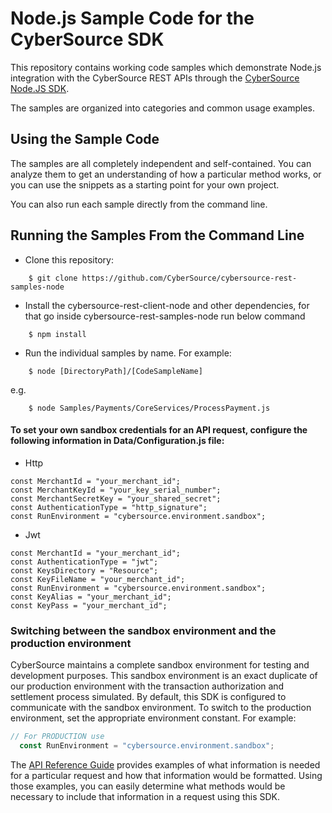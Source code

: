# Node.js Sample Code for the CyberSource SDK

This repository contains working code samples which demonstrate Node.js integration with the CyberSource REST APIs through the [CyberSource Node.JS SDK](https://github.com/CyberSource/cybersource-rest-client-node).

The samples are organized into categories and common usage examples.


## Using the Sample Code

The samples are all completely independent and self-contained. You can analyze them to get an understanding of how a particular method works, or you can use the snippets as a starting point for your own project.

You can also run each sample directly from the command line.

## Running the Samples From the Command Line
* Clone this repository:
```
    $ git clone https://github.com/CyberSource/cybersource-rest-samples-node
```
* Install the cybersource-rest-client-node and other dependencies, for that go inside cybersource-rest-samples-node run below command
```
    $ npm install 
```
* Run the individual samples by name. For example: 
```
    $ node [DirectoryPath]/[CodeSampleName]
```
e.g.
```
    $ node Samples/Payments/CoreServices/ProcessPayment.js
```

#### To set your own sandbox credentials for an API request, configure the following information in Data/Configuration.js file:
  
  * Http

```
const MerchantId = "your_merchant_id";
const MerchantKeyId = "your_key_serial_number";
const MerchantSecretKey = "your_shared_secret";
const AuthenticationType = "http_signature";
const RunEnvironment = "cybersource.environment.sandbox";
```
  * Jwt

```
const MerchantId = "your_merchant_id";
const AuthenticationType = "jwt";
const KeysDirectory = "Resource";
const KeyFileName = "your_merchant_id";
const RunEnvironment = "cybersource.environment.sandbox";
const KeyAlias = "your_merchant_id";
const KeyPass = "your_merchant_id";
```

### Switching between the sandbox environment and the production environment
CyberSource maintains a complete sandbox environment for testing and development purposes. This sandbox environment is an exact
duplicate of our production environment with the transaction authorization and settlement process simulated. By default, this SDK is 
configured to communicate with the sandbox environment. To switch to the production environment, set the appropriate environment 
constant.  For example:

```javascript
// For PRODUCTION use
  const RunEnvironment = "cybersource.environment.sandbox";
```


The [API Reference Guide](https://developer.cybersource.com/api/reference/api-reference.html) provides examples of what information is needed for a particular request and how that information would be formatted. Using those examples, you can easily determine what methods would be necessary to include that information in a request
using this SDK.

